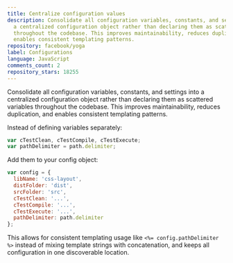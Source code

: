 ```yaml
---
title: Centralize configuration values
description: Consolidate all configuration variables, constants, and settings into
  a centralized configuration object rather than declaring them as scattered variables
  throughout the codebase. This improves maintainability, reduces duplication, and
  enables consistent templating patterns.
repository: facebook/yoga
label: Configurations
language: JavaScript
comments_count: 2
repository_stars: 18255
---
```


Consolidate all configuration variables, constants, and settings into a centralized configuration object rather than declaring them as scattered variables throughout the codebase. This improves maintainability, reduces duplication, and enables consistent templating patterns.

Instead of defining variables separately:
```javascript
var cTestClean, cTestCompile, cTestExecute;
var pathDelimiter = path.delimiter;
```

Add them to your config object:
```javascript
var config = {
  libName: 'css-layout',
  distFolder: 'dist',
  srcFolder: 'src',
  cTestClean: '...',
  cTestCompile: '...',
  cTestExecute: '...',
  pathDelimiter: path.delimiter
};
```

This allows for consistent templating usage like `<%= config.pathDelimiter %>` instead of mixing template strings with concatenation, and keeps all configuration in one discoverable location.